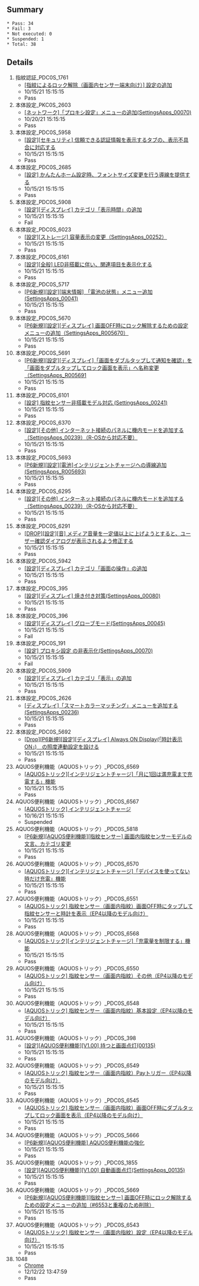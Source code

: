 ## Summary
	* Pass: 34
	* Fail: 3
	* Not executed: 0
	* Suspended: 1
	* Total: 38
## Details
1. 指紋認証\_PDC0S\_1761
	* [\[指紋によるロック解除（画面内センサー端末向け）\] 設定の追加 ](..%2FTests%2Fmanual%2F%E6%8C%87%E7%B4%8B%E8%AA%8D%E8%A8%BC%2FPDC0S%2F%5B%E6%8C%87%E7%B4%8B%E3%81%AB%E3%82%88%E3%82%8B%E3%83%AD%E3%83%83%E3%82%AF%E8%A7%A3%E9%99%A4%EF%BC%88%E7%94%BB%E9%9D%A2%E5%86%85%E3%82%BB%E3%83%B3%E3%82%B5%E3%83%BC%E7%AB%AF%E6%9C%AB%E5%90%91%E3%81%91%EF%BC%89%5D%20%E8%A8%AD%E5%AE%9A%E3%81%AE%E8%BF%BD%E5%8A%A0.MD)
	* 10/15/21 15:15:15
	* Pass
2. 本体設定\_PKC0S\_2603
	* [\[ネットワーク\]「プロキシ設定」メニューの追加\(SettingsApps\_00070\) ](..%2FTests%2Fmanual%2F%E6%9C%AC%E4%BD%93%E8%A8%AD%E5%AE%9A%2FPKC0S%2F%5B%E3%83%8D%E3%83%83%E3%83%88%E3%83%AF%E3%83%BC%E3%82%AF%5D%E3%80%8C%E3%83%97%E3%83%AD%E3%82%AD%E3%82%B7%E8%A8%AD%E5%AE%9A%E3%80%8D%E3%83%A1%E3%83%8B%E3%83%A5%E3%83%BC%E3%81%AE%E8%BF%BD%E5%8A%A0%28SettingsApps\_00070%29.MD)
	* 10/20/21 15:15:15
	* Pass
3. 本体設定\_PDC0S\_5958
	* [\[設定\]\[セキュリティ\] 信頼できる認証情報を表示するタブの、表示不具合に対応する ](..%2FTests%2Fmanual%2F%E6%9C%AC%E4%BD%93%E8%A8%AD%E5%AE%9A%2FPDC0S%2F%5B%E8%A8%AD%E5%AE%9A%5D%5B%E3%82%BB%E3%82%AD%E3%83%A5%E3%83%AA%E3%83%86%E3%82%A3%5D%20%E4%BF%A1%E9%A0%BC%E3%81%A7%E3%81%8D%E3%82%8B%E8%AA%8D%E8%A8%BC%E6%83%85%E5%A0%B1%E3%82%92%E8%A1%A8%E7%A4%BA%E3%81%99%E3%82%8B%E3%82%BF%E3%83%96%E3%81%AE%E3%80%81%E8%A1%A8%E7%A4%BA%E4%B8%8D%E5%85%B7%E5%90%88%E3%81%AB%E5%AF%BE%E5%BF%9C%E3%81%99%E3%82%8B.MD)
	* 10/15/21 15:15:15
	* Pass
4. 本体設定\_PDC0S\_2685
	* [\[設定\] かんたんホーム設定時、フォントサイズ変更を行う導線を提供する ](..%2FTests%2Fmanual%2F%E6%9C%AC%E4%BD%93%E8%A8%AD%E5%AE%9A%2FPDC0S%2F%5B%E8%A8%AD%E5%AE%9A%5D%20%E3%81%8B%E3%82%93%E3%81%9F%E3%82%93%E3%83%9B%E3%83%BC%E3%83%A0%E8%A8%AD%E5%AE%9A%E6%99%82%E3%80%81%E3%83%95%E3%82%A9%E3%83%B3%E3%83%88%E3%82%B5%E3%82%A4%E3%82%BA%E5%A4%89%E6%9B%B4%E3%82%92%E8%A1%8C%E3%81%86%E5%B0%8E%E7%B7%9A%E3%82%92%E6%8F%90%E4%BE%9B%E3%81%99%E3%82%8B.MD)
	* 10/15/21 15:15:15
	* Pass
5. 本体設定\_PDC0S\_5908
	* [\[設定\]\[ディスプレイ\] カテゴリ「表示時間」の追加 ](..%2FTests%2Fmanual%2F%E6%9C%AC%E4%BD%93%E8%A8%AD%E5%AE%9A%2FPDC0S%2F%5B%E8%A8%AD%E5%AE%9A%5D%5B%E3%83%87%E3%82%A3%E3%82%B9%E3%83%97%E3%83%AC%E3%82%A4%5D%20%E3%82%AB%E3%83%86%E3%82%B4%E3%83%AA%E3%80%8C%E8%A1%A8%E7%A4%BA%E6%99%82%E9%96%93%E3%80%8D%E3%81%AE%E8%BF%BD%E5%8A%A0.MD)
	* 10/15/21 15:15:15
	* Fail
6. 本体設定\_PDC0S\_6023
	* [\[設定\]\[ストレージ\] 容量表示の変更（SettingsApps\_00252） ](..%2FTests%2Fmanual%2F%E6%9C%AC%E4%BD%93%E8%A8%AD%E5%AE%9A%2FPDC0S%2F%5B%E8%A8%AD%E5%AE%9A%5D%5B%E3%82%B9%E3%83%88%E3%83%AC%E3%83%BC%E3%82%B8%5D%20%E5%AE%B9%E9%87%8F%E8%A1%A8%E7%A4%BA%E3%81%AE%E5%A4%89%E6%9B%B4%EF%BC%88SettingsApps\_00252%EF%BC%89.MD)
	* 10/15/21 15:15:15
	* Pass
7. 本体設定\_PDC0S\_6161
	* [\[設定\]\[全般\] LED非搭載に伴い、関連項目を表示化する ](..%2FTests%2Fmanual%2F%E6%9C%AC%E4%BD%93%E8%A8%AD%E5%AE%9A%2FPDC0S%2F%5B%E8%A8%AD%E5%AE%9A%5D%5B%E5%85%A8%E8%88%AC%5D%20LED%E9%9D%9E%E6%90%AD%E8%BC%89%E3%81%AB%E4%BC%B4%E3%81%84%E3%80%81%E9%96%A2%E9%80%A3%E9%A0%85%E7%9B%AE%E3%82%92%E8%A1%A8%E7%A4%BA%E5%8C%96%E3%81%99%E3%82%8B.MD)
	* 10/15/21 15:15:15
	* Pass
8. 本体設定\_PDC0S\_5717
	* [\[P6新規\]\[設定\]\[端末情報\] 「電池の状態」メニュー追加\(SettingsApps\_00041\) ](..%2FTests%2Fmanual%2F%E6%9C%AC%E4%BD%93%E8%A8%AD%E5%AE%9A%2FPDC0S%2F%5BP6%E6%96%B0%E8%A6%8F%5D%5B%E8%A8%AD%E5%AE%9A%5D%5B%E7%AB%AF%E6%9C%AB%E6%83%85%E5%A0%B1%5D%20%E3%80%8C%E9%9B%BB%E6%B1%A0%E3%81%AE%E7%8A%B6%E6%85%8B%E3%80%8D%E3%83%A1%E3%83%8B%E3%83%A5%E3%83%BC%E8%BF%BD%E5%8A%A0%28SettingsApps\_00041%29.MD)
	* 10/15/21 15:15:15
	* Pass
9. 本体設定\_PDC0S\_5670
	* [\[P6新規\]\[設定\]\[ディスプレイ\] 画面OFF時にロック解除するための設定メニューの追加（SettingsApps\_R005670） ](..%2FTests%2Fmanual%2F%E6%9C%AC%E4%BD%93%E8%A8%AD%E5%AE%9A%2FPDC0S%2F%5BP6%E6%96%B0%E8%A6%8F%5D%5B%E8%A8%AD%E5%AE%9A%5D%5B%E3%83%87%E3%82%A3%E3%82%B9%E3%83%97%E3%83%AC%E3%82%A4%5D%20%E7%94%BB%E9%9D%A2OFF%E6%99%82%E3%81%AB%E3%83%AD%E3%83%83%E3%82%AF%E8%A7%A3%E9%99%A4%E3%81%99%E3%82%8B%E3%81%9F%E3%82%81%E3%81%AE%E8%A8%AD%E5%AE%9A%E3%83%A1%E3%83%8B%E3%83%A5%E3%83%BC%E3%81%AE%E8%BF%BD%E5%8A%A0%EF%BC%88SettingsApps\_R005670%EF%BC%89.MD)
	* 10/15/21 15:15:15
	* Pass
10. 本体設定\_PDC0S\_5691
	* [\[P6新規\]\[設定\]\[ディスプレイ\]「画面をダブルタップして通知を確認」を「画面をダブルタップしてロック画面を表示」へ名称変更（SettingsApps\_R005691 ](..%2FTests%2Fmanual%2F%E6%9C%AC%E4%BD%93%E8%A8%AD%E5%AE%9A%2FPDC0S%2F%5BP6%E6%96%B0%E8%A6%8F%5D%5B%E8%A8%AD%E5%AE%9A%5D%5B%E3%83%87%E3%82%A3%E3%82%B9%E3%83%97%E3%83%AC%E3%82%A4%5D%E3%80%8C%E7%94%BB%E9%9D%A2%E3%82%92%E3%83%80%E3%83%96%E3%83%AB%E3%82%BF%E3%83%83%E3%83%97%E3%81%97%E3%81%A6%E9%80%9A%E7%9F%A5%E3%82%92%E7%A2%BA%E8%AA%8D%E3%80%8D%E3%82%92%E3%80%8C%E7%94%BB%E9%9D%A2%E3%82%92%E3%83%80%E3%83%96%E3%83%AB%E3%82%BF%E3%83%83%E3%83%97%E3%81%97%E3%81%A6%E3%83%AD%E3%83%83%E3%82%AF%E7%94%BB%E9%9D%A2%E3%82%92%E8%A1%A8%E7%A4%BA%E3%80%8D%E3%81%B8%E5%90%8D%E7%A7%B0%E5%A4%89%E6%9B%B4%EF%BC%88SettingsApps\_R005691.MD)
	* 10/15/21 15:15:15
	* Pass
11. 本体設定\_PDC0S\_6101
	* [\[設定\] 指紋センサー非搭載モデル対応 \(SettingsApps\_00241\) ](..%2FTests%2Fmanual%2F%E6%9C%AC%E4%BD%93%E8%A8%AD%E5%AE%9A%2FPDC0S%2F%5B%E8%A8%AD%E5%AE%9A%5D%20%E6%8C%87%E7%B4%8B%E3%82%BB%E3%83%B3%E3%82%B5%E3%83%BC%E9%9D%9E%E6%90%AD%E8%BC%89%E3%83%A2%E3%83%87%E3%83%AB%E5%AF%BE%E5%BF%9C%20%28SettingsApps\_00241%29.MD)
	* 10/15/21 15:15:15
	* Pass
12. 本体設定\_PDC0S\_6370
	* [\[設定\]\[その他\] インターネット接続のパネルに機内モードを追加する（SettingsApps\_00239）（R\-OSから対応不要） ](..%2FTests%2Fmanual%2F%E6%9C%AC%E4%BD%93%E8%A8%AD%E5%AE%9A%2FPDC0S%2F%5B%E8%A8%AD%E5%AE%9A%5D%5B%E3%81%9D%E3%81%AE%E4%BB%96%5D%20%E3%82%A4%E3%83%B3%E3%82%BF%E3%83%BC%E3%83%8D%E3%83%83%E3%83%88%E6%8E%A5%E7%B6%9A%E3%81%AE%E3%83%91%E3%83%8D%E3%83%AB%E3%81%AB%E6%A9%9F%E5%86%85%E3%83%A2%E3%83%BC%E3%83%89%E3%82%92%E8%BF%BD%E5%8A%A0%E3%81%99%E3%82%8B%EF%BC%88SettingsApps\_00239%EF%BC%89%EF%BC%88R\-OS%E3%81%8B%E3%82%89%E5%AF%BE%E5%BF%9C%E4%B8%8D%E8%A6%81%EF%BC%89\_1.MD)
	* 10/15/21 15:15:15
	* Pass
13. 本体設定\_PDC0S\_5693
	* [\[P6新規\]\[設定\]\[電池\]インテリジェントチャージへの導線追加\(SettingsApps\_R005693\) ](..%2FTests%2Fmanual%2F%E6%9C%AC%E4%BD%93%E8%A8%AD%E5%AE%9A%2FPDC0S%2F%5BP6%E6%96%B0%E8%A6%8F%5D%5B%E8%A8%AD%E5%AE%9A%5D%5B%E9%9B%BB%E6%B1%A0%5D%E3%82%A4%E3%83%B3%E3%83%86%E3%83%AA%E3%82%B8%E3%82%A7%E3%83%B3%E3%83%88%E3%83%81%E3%83%A3%E3%83%BC%E3%82%B8%E3%81%B8%E3%81%AE%E5%B0%8E%E7%B7%9A%E8%BF%BD%E5%8A%A0%28SettingsApps\_R005693%29.MD)
	* 10/15/21 15:15:15
	* Pass
14. 本体設定\_PDC0S\_6295
	* [\[設定\]\[その他\] インターネット接続のパネルに機内モードを追加する（SettingsApps\_00239）（R\-OSから対応不要） ](..%2FTests%2Fmanual%2F%E6%9C%AC%E4%BD%93%E8%A8%AD%E5%AE%9A%2FPDC0S%2F%5B%E8%A8%AD%E5%AE%9A%5D%5B%E3%81%9D%E3%81%AE%E4%BB%96%5D%20%E3%82%A4%E3%83%B3%E3%82%BF%E3%83%BC%E3%83%8D%E3%83%83%E3%83%88%E6%8E%A5%E7%B6%9A%E3%81%AE%E3%83%91%E3%83%8D%E3%83%AB%E3%81%AB%E6%A9%9F%E5%86%85%E3%83%A2%E3%83%BC%E3%83%89%E3%82%92%E8%BF%BD%E5%8A%A0%E3%81%99%E3%82%8B%EF%BC%88SettingsApps\_00239%EF%BC%89%EF%BC%88R\-OS%E3%81%8B%E3%82%89%E5%AF%BE%E5%BF%9C%E4%B8%8D%E8%A6%81%EF%BC%89.MD)
	* 10/15/21 15:15:15
	* Pass
15. 本体設定\_PDC0S\_6291
	* [\[DROP\]\[設定\]\[音\] メディア音量を一定値以上に上げようとすると、ユーザー確認ダイアログが表示されるよう修正する ](..%2FTests%2Fmanual%2F%E6%9C%AC%E4%BD%93%E8%A8%AD%E5%AE%9A%2FPDC0S%2F%5BDROP%5D%5B%E8%A8%AD%E5%AE%9A%5D%5B%E9%9F%B3%5D%20%E3%83%A1%E3%83%87%E3%82%A3%E3%82%A2%E9%9F%B3%E9%87%8F%E3%82%92%E4%B8%80%E5%AE%9A%E5%80%A4%E4%BB%A5%E4%B8%8A%E3%81%AB%E4%B8%8A%E3%81%92%E3%82%88%E3%81%86%E3%81%A8%E3%81%99%E3%82%8B%E3%81%A8%E3%80%81%E3%83%A6%E3%83%BC%E3%82%B6%E3%83%BC%E7%A2%BA%E8%AA%8D%E3%83%80%E3%82%A4%E3%82%A2%E3%83%AD%E3%82%B0%E3%81%8C%E8%A1%A8%E7%A4%BA%E3%81%95%E3%82%8C%E3%82%8B%E3%82%88%E3%81%86%E4%BF%AE%E6%AD%A3%E3%81%99%E3%82%8B.MD)
	* 10/15/21 15:15:15
	* Pass
16. 本体設定\_PDC0S\_5942
	* [\[設定\]\[ディスプレイ\] カテゴリ「画面の操作」の追加 ](..%2FTests%2Fmanual%2F%E6%9C%AC%E4%BD%93%E8%A8%AD%E5%AE%9A%2FPDC0S%2F%5B%E8%A8%AD%E5%AE%9A%5D%5B%E3%83%87%E3%82%A3%E3%82%B9%E3%83%97%E3%83%AC%E3%82%A4%5D%20%E3%82%AB%E3%83%86%E3%82%B4%E3%83%AA%E3%80%8C%E7%94%BB%E9%9D%A2%E3%81%AE%E6%93%8D%E4%BD%9C%E3%80%8D%E3%81%AE%E8%BF%BD%E5%8A%A0.MD)
	* 10/15/21 15:15:15
	* Pass
17. 本体設定\_PDC0S\_395
	* [\[設定\]\[ディスプレイ\] 焼き付き対策\(SettingsApps\_00080\) ](..%2FTests%2Fmanual%2F%E6%9C%AC%E4%BD%93%E8%A8%AD%E5%AE%9A%2FPDC0S%2F%5B%E8%A8%AD%E5%AE%9A%5D%5B%E3%83%87%E3%82%A3%E3%82%B9%E3%83%97%E3%83%AC%E3%82%A4%5D%20%E7%84%BC%E3%81%8D%E4%BB%98%E3%81%8D%E5%AF%BE%E7%AD%96%28SettingsApps\_00080%29.MD)
	* 10/15/21 15:15:15
	* Pass
18. 本体設定\_PDC0S\_396
	* [\[設定\]\[ディスプレイ\] グローブモード\(SettingsApps\_00045\) ](..%2FTests%2Fmanual%2F%E6%9C%AC%E4%BD%93%E8%A8%AD%E5%AE%9A%2FPDC0S%2F%5B%E8%A8%AD%E5%AE%9A%5D%5B%E3%83%87%E3%82%A3%E3%82%B9%E3%83%97%E3%83%AC%E3%82%A4%5D%20%E3%82%B0%E3%83%AD%E3%83%BC%E3%83%96%E3%83%A2%E3%83%BC%E3%83%89%28SettingsApps\_00045%29.MD)
	* 10/15/21 15:15:15
	* Fail
19. 本体設定\_PDC0S\_191
	* [\[設定\] プロキシ設定 の非表示化\(SettingsApps\_00070\) ](..%2FTests%2Fmanual%2F%E6%9C%AC%E4%BD%93%E8%A8%AD%E5%AE%9A%2FPDC0S%2F%5B%E8%A8%AD%E5%AE%9A%5D%20%E3%83%97%E3%83%AD%E3%82%AD%E3%82%B7%E8%A8%AD%E5%AE%9A%20%E3%81%AE%E9%9D%9E%E8%A1%A8%E7%A4%BA%E5%8C%96%28SettingsApps\_00070%29.MD)
	* 10/15/21 15:15:15
	* Fail
20. 本体設定\_PDC0S\_5909
	* [\[設定\]\[ディスプレイ\] カテゴリ「表示」の追加 ](..%2FTests%2Fmanual%2F%E6%9C%AC%E4%BD%93%E8%A8%AD%E5%AE%9A%2FPDC0S%2F%5B%E8%A8%AD%E5%AE%9A%5D%5B%E3%83%87%E3%82%A3%E3%82%B9%E3%83%97%E3%83%AC%E3%82%A4%5D%20%E3%82%AB%E3%83%86%E3%82%B4%E3%83%AA%E3%80%8C%E8%A1%A8%E7%A4%BA%E3%80%8D%E3%81%AE%E8%BF%BD%E5%8A%A0.MD)
	* 10/15/21 15:15:15
	* Pass
21. 本体設定\_PDC0S\_2626
	* [\[ディスプレイ\]「スマートカラーマッチング」メニューを追加する\(SettingsApps\_00236\) ](..%2FTests%2Fmanual%2F%E6%9C%AC%E4%BD%93%E8%A8%AD%E5%AE%9A%2FPDC0S%2F%5B%E3%83%87%E3%82%A3%E3%82%B9%E3%83%97%E3%83%AC%E3%82%A4%5D%E3%80%8C%E3%82%B9%E3%83%9E%E3%83%BC%E3%83%88%E3%82%AB%E3%83%A9%E3%83%BC%E3%83%9E%E3%83%83%E3%83%81%E3%83%B3%E3%82%B0%E3%80%8D%E3%83%A1%E3%83%8B%E3%83%A5%E3%83%BC%E3%82%92%E8%BF%BD%E5%8A%A0%E3%81%99%E3%82%8B%28SettingsApps\_00236%29.MD)
	* 10/15/21 15:15:15
	* Pass
22. 本体設定\_PDC0S\_5692
	* [\[Drop\]\[P6新規\]\[設定\]\[ディスプレイ\] Always ON Display\(「時計表示ON」\)　の照度連動設定を設ける ](..%2FTests%2Fmanual%2F%E6%9C%AC%E4%BD%93%E8%A8%AD%E5%AE%9A%2FPDC0S%2F%5BDrop%5D%5BP6%E6%96%B0%E8%A6%8F%5D%5B%E8%A8%AD%E5%AE%9A%5D%5B%E3%83%87%E3%82%A3%E3%82%B9%E3%83%97%E3%83%AC%E3%82%A4%5D%20Always%20ON%20Display%28%E3%80%8C%E6%99%82%E8%A8%88%E8%A1%A8%E7%A4%BAON%E3%80%8D%29%E3%80%80%E3%81%AE%E7%85%A7%E5%BA%A6%E9%80%A3%E5%8B%95%E8%A8%AD%E5%AE%9A%E3%82%92%E8%A8%AD%E3%81%91%E3%82%8B.MD)
	* 10/15/21 15:15:15
	* Pass
23. AQUOS便利機能（AQUOSトリック）\_PDC0S\_6569
	* [\[AQUOSトリック\]\[インテリジェントチャージ\]「月に1回は満充電まで充電する」機能 ](..%2FTests%2Fmanual%2FAQUOS%E4%BE%BF%E5%88%A9%E6%A9%9F%E8%83%BD%EF%BC%88AQUOS%E3%83%88%E3%83%AA%E3%83%83%E3%82%AF%2FPDC0S%2F%5BAQUOS%E3%83%88%E3%83%AA%E3%83%83%E3%82%AF%5D%5B%E3%82%A4%E3%83%B3%E3%83%86%E3%83%AA%E3%82%B8%E3%82%A7%E3%83%B3%E3%83%88%E3%83%81%E3%83%A3%E3%83%BC%E3%82%B8%5D%E3%80%8C%E6%9C%88%E3%81%AB1%E5%9B%9E%E3%81%AF%E6%BA%80%E5%85%85%E9%9B%BB%E3%81%BE%E3%81%A7%E5%85%85%E9%9B%BB%E3%81%99%E3%82%8B%E3%80%8D%E6%A9%9F%E8%83%BD.MD)
	* 10/15/21 15:15:15
	* Pass
24. AQUOS便利機能（AQUOSトリック）\_PDC0S\_6567
	* [\[AQUOSトリック\] インテリジェントチャージ ](..%2FTests%2Fmanual%2FAQUOS%E4%BE%BF%E5%88%A9%E6%A9%9F%E8%83%BD%EF%BC%88AQUOS%E3%83%88%E3%83%AA%E3%83%83%E3%82%AF%2FPDC0S%2F%5BAQUOS%E3%83%88%E3%83%AA%E3%83%83%E3%82%AF%5D%20%E3%82%A4%E3%83%B3%E3%83%86%E3%83%AA%E3%82%B8%E3%82%A7%E3%83%B3%E3%83%88%E3%83%81%E3%83%A3%E3%83%BC%E3%82%B8.MD)
	* 10/16/21 15:15:15
	* Suspended
25. AQUOS便利機能（AQUOSトリック）\_PDC0S\_5818
	* [\[P6新規\]\[AQUOS便利機能\]\[指紋センサー\] 画面内指紋センサーモデルの文言、カテゴリ変更 ](..%2FTests%2Fmanual%2FAQUOS%E4%BE%BF%E5%88%A9%E6%A9%9F%E8%83%BD%EF%BC%88AQUOS%E3%83%88%E3%83%AA%E3%83%83%E3%82%AF%2FPDC0S%2F%5BP6%E6%96%B0%E8%A6%8F%5D%5BAQUOS%E4%BE%BF%E5%88%A9%E6%A9%9F%E8%83%BD%5D%5B%E6%8C%87%E7%B4%8B%E3%82%BB%E3%83%B3%E3%82%B5%E3%83%BC%5D%20%E7%94%BB%E9%9D%A2%E5%86%85%E6%8C%87%E7%B4%8B%E3%82%BB%E3%83%B3%E3%82%B5%E3%83%BC%E3%83%A2%E3%83%87%E3%83%AB%E3%81%AE%E6%96%87%E8%A8%80%E3%80%81%E3%82%AB%E3%83%86%E3%82%B4%E3%83%AA%E5%A4%89%E6%9B%B4.MD)
	* 10/15/21 15:15:15
	* Pass
26. AQUOS便利機能（AQUOSトリック）\_PDC0S\_6570
	* [\[AQUOSトリック\]\[インテリジェントチャージ\]「デバイスを使ってない時だけ充電」機能 ](..%2FTests%2Fmanual%2FAQUOS%E4%BE%BF%E5%88%A9%E6%A9%9F%E8%83%BD%EF%BC%88AQUOS%E3%83%88%E3%83%AA%E3%83%83%E3%82%AF%2FPDC0S%2F%5BAQUOS%E3%83%88%E3%83%AA%E3%83%83%E3%82%AF%5D%5B%E3%82%A4%E3%83%B3%E3%83%86%E3%83%AA%E3%82%B8%E3%82%A7%E3%83%B3%E3%83%88%E3%83%81%E3%83%A3%E3%83%BC%E3%82%B8%5D%E3%80%8C%E3%83%87%E3%83%90%E3%82%A4%E3%82%B9%E3%82%92%E4%BD%BF%E3%81%A3%E3%81%A6%E3%81%AA%E3%81%84%E6%99%82%E3%81%A0%E3%81%91%E5%85%85%E9%9B%BB%E3%80%8D%E6%A9%9F%E8%83%BD.MD)
	* 10/15/21 15:15:15
	* Pass
27. AQUOS便利機能（AQUOSトリック）\_PDC0S\_6551
	* [\[AQUOSトリック\] 指紋センサー（画面内指紋）画面OFF時にタップして指紋センサーと時計を表示（EP4以降のモデル向け） ](..%2FTests%2Fmanual%2FAQUOS%E4%BE%BF%E5%88%A9%E6%A9%9F%E8%83%BD%EF%BC%88AQUOS%E3%83%88%E3%83%AA%E3%83%83%E3%82%AF%2FPDC0S%2F%5BAQUOS%E3%83%88%E3%83%AA%E3%83%83%E3%82%AF%5D%20%E6%8C%87%E7%B4%8B%E3%82%BB%E3%83%B3%E3%82%B5%E3%83%BC%EF%BC%88%E7%94%BB%E9%9D%A2%E5%86%85%E6%8C%87%E7%B4%8B%EF%BC%89%E7%94%BB%E9%9D%A2OFF%E6%99%82%E3%81%AB%E3%82%BF%E3%83%83%E3%83%97%E3%81%97%E3%81%A6%E6%8C%87%E7%B4%8B%E3%82%BB%E3%83%B3%E3%82%B5%E3%83%BC%E3%81%A8%E6%99%82%E8%A8%88%E3%82%92%E8%A1%A8%E7%A4%BA%EF%BC%88EP4%E4%BB%A5%E9%99%8D%E3%81%AE%E3%83%A2%E3%83%87%E3%83%AB%E5%90%91%E3%81%91%EF%BC%89.MD)
	* 10/15/21 15:15:15
	* Pass
28. AQUOS便利機能（AQUOSトリック）\_PDC0S\_6568
	* [\[AQUOSトリック\]\[インテリジェントチャージ\]「充電量を制限する」機能 ](..%2FTests%2Fmanual%2FAQUOS%E4%BE%BF%E5%88%A9%E6%A9%9F%E8%83%BD%EF%BC%88AQUOS%E3%83%88%E3%83%AA%E3%83%83%E3%82%AF%2FPDC0S%2F%5BAQUOS%E3%83%88%E3%83%AA%E3%83%83%E3%82%AF%5D%5B%E3%82%A4%E3%83%B3%E3%83%86%E3%83%AA%E3%82%B8%E3%82%A7%E3%83%B3%E3%83%88%E3%83%81%E3%83%A3%E3%83%BC%E3%82%B8%5D%E3%80%8C%E5%85%85%E9%9B%BB%E9%87%8F%E3%82%92%E5%88%B6%E9%99%90%E3%81%99%E3%82%8B%E3%80%8D%E6%A9%9F%E8%83%BD.MD)
	* 10/15/21 15:15:15
	* Pass
29. AQUOS便利機能（AQUOSトリック）\_PDC0S\_6550
	* [\[AQUOSトリック\] 指紋センサー（画面内指紋）その他（EP4以降のモデル向け） ](..%2FTests%2Fmanual%2FAQUOS%E4%BE%BF%E5%88%A9%E6%A9%9F%E8%83%BD%EF%BC%88AQUOS%E3%83%88%E3%83%AA%E3%83%83%E3%82%AF%2FPDC0S%2F%5BAQUOS%E3%83%88%E3%83%AA%E3%83%83%E3%82%AF%5D%20%E6%8C%87%E7%B4%8B%E3%82%BB%E3%83%B3%E3%82%B5%E3%83%BC%EF%BC%88%E7%94%BB%E9%9D%A2%E5%86%85%E6%8C%87%E7%B4%8B%EF%BC%89%E3%81%9D%E3%81%AE%E4%BB%96%EF%BC%88EP4%E4%BB%A5%E9%99%8D%E3%81%AE%E3%83%A2%E3%83%87%E3%83%AB%E5%90%91%E3%81%91%EF%BC%89.MD)
	* 10/15/21 15:15:15
	* Pass
30. AQUOS便利機能（AQUOSトリック）\_PDC0S\_6548
	* [\[AQUOSトリック\] 指紋センサー（画面内指紋）基本設定（EP4以降のモデル向け） ](..%2FTests%2Fmanual%2FAQUOS%E4%BE%BF%E5%88%A9%E6%A9%9F%E8%83%BD%EF%BC%88AQUOS%E3%83%88%E3%83%AA%E3%83%83%E3%82%AF%2FPDC0S%2F%5BAQUOS%E3%83%88%E3%83%AA%E3%83%83%E3%82%AF%5D%20%E6%8C%87%E7%B4%8B%E3%82%BB%E3%83%B3%E3%82%B5%E3%83%BC%EF%BC%88%E7%94%BB%E9%9D%A2%E5%86%85%E6%8C%87%E7%B4%8B%EF%BC%89%E5%9F%BA%E6%9C%AC%E8%A8%AD%E5%AE%9A%EF%BC%88EP4%E4%BB%A5%E9%99%8D%E3%81%AE%E3%83%A2%E3%83%87%E3%83%AB%E5%90%91%E3%81%91%EF%BC%89.MD)
	* 10/15/21 15:15:15
	* Pass
31. AQUOS便利機能（AQUOSトリック）\_PDC0S\_398
	* [\[設定\]\[AQUOS便利機能\]\[V1.00\] 持つと画面点灯\(00135\) ](..%2FTests%2Fmanual%2FAQUOS%E4%BE%BF%E5%88%A9%E6%A9%9F%E8%83%BD%EF%BC%88AQUOS%E3%83%88%E3%83%AA%E3%83%83%E3%82%AF%2FPDC0S%2F%5B%E8%A8%AD%E5%AE%9A%5D%5BAQUOS%E4%BE%BF%E5%88%A9%E6%A9%9F%E8%83%BD%5D%5BV1.00%5D%20%E6%8C%81%E3%81%A4%E3%81%A8%E7%94%BB%E9%9D%A2%E7%82%B9%E7%81%AF%2800135%29.MD)
	* 10/15/21 15:15:15
	* Pass
32. AQUOS便利機能（AQUOSトリック）\_PDC0S\_6549
	* [\[AQUOSトリック\] 指紋センサー（画面内指紋）Payトリガー（EP4以降のモデル向け） ](..%2FTests%2Fmanual%2FAQUOS%E4%BE%BF%E5%88%A9%E6%A9%9F%E8%83%BD%EF%BC%88AQUOS%E3%83%88%E3%83%AA%E3%83%83%E3%82%AF%2FPDC0S%2F%5BAQUOS%E3%83%88%E3%83%AA%E3%83%83%E3%82%AF%5D%20%E6%8C%87%E7%B4%8B%E3%82%BB%E3%83%B3%E3%82%B5%E3%83%BC%EF%BC%88%E7%94%BB%E9%9D%A2%E5%86%85%E6%8C%87%E7%B4%8B%EF%BC%89Pay%E3%83%88%E3%83%AA%E3%82%AC%E3%83%BC%EF%BC%88EP4%E4%BB%A5%E9%99%8D%E3%81%AE%E3%83%A2%E3%83%87%E3%83%AB%E5%90%91%E3%81%91%EF%BC%89.MD)
	* 10/15/21 15:15:15
	* Pass
33. AQUOS便利機能（AQUOSトリック）\_PDC0S\_6545
	* [\[AQUOSトリック\] 指紋センサー（画面内指紋）画面OFF時にダブルタップしてロック画面を表示（EP4以降のモデル向け） ](..%2FTests%2Fmanual%2FAQUOS%E4%BE%BF%E5%88%A9%E6%A9%9F%E8%83%BD%EF%BC%88AQUOS%E3%83%88%E3%83%AA%E3%83%83%E3%82%AF%2FPDC0S%2F%5BAQUOS%E3%83%88%E3%83%AA%E3%83%83%E3%82%AF%5D%20%E6%8C%87%E7%B4%8B%E3%82%BB%E3%83%B3%E3%82%B5%E3%83%BC%EF%BC%88%E7%94%BB%E9%9D%A2%E5%86%85%E6%8C%87%E7%B4%8B%EF%BC%89%E7%94%BB%E9%9D%A2OFF%E6%99%82%E3%81%AB%E3%83%80%E3%83%96%E3%83%AB%E3%82%BF%E3%83%83%E3%83%97%E3%81%97%E3%81%A6%E3%83%AD%E3%83%83%E3%82%AF%E7%94%BB%E9%9D%A2%E3%82%92%E8%A1%A8%E7%A4%BA%EF%BC%88EP4%E4%BB%A5%E9%99%8D%E3%81%AE%E3%83%A2%E3%83%87%E3%83%AB%E5%90%91%E3%81%91%EF%BC%89.MD)
	* 10/15/21 15:15:15
	* Pass
34. AQUOS便利機能（AQUOSトリック）\_PDC0S\_5666
	* [\[P6新規\]\[AQUOS便利機能\] AQUOS便利機能の強化 ](..%2FTests%2Fmanual%2FAQUOS%E4%BE%BF%E5%88%A9%E6%A9%9F%E8%83%BD%EF%BC%88AQUOS%E3%83%88%E3%83%AA%E3%83%83%E3%82%AF%2FPDC0S%2F%5BP6%E6%96%B0%E8%A6%8F%5D%5BAQUOS%E4%BE%BF%E5%88%A9%E6%A9%9F%E8%83%BD%5D%20AQUOS%E4%BE%BF%E5%88%A9%E6%A9%9F%E8%83%BD%E3%81%AE%E5%BC%B7%E5%8C%96.MD)
	* 10/15/21 15:15:15
	* Pass
35. AQUOS便利機能（AQUOSトリック）\_PDC0S\_1855
	* [\[設定\]\[AQUOS便利機能\]\[V1.00\] 自動画面点灯\(SettingsApps\_00135\) ](..%2FTests%2Fmanual%2FAQUOS%E4%BE%BF%E5%88%A9%E6%A9%9F%E8%83%BD%EF%BC%88AQUOS%E3%83%88%E3%83%AA%E3%83%83%E3%82%AF%2FPDC0S%2F%5B%E8%A8%AD%E5%AE%9A%5D%5BAQUOS%E4%BE%BF%E5%88%A9%E6%A9%9F%E8%83%BD%5D%5BV1.00%5D%20%E8%87%AA%E5%8B%95%E7%94%BB%E9%9D%A2%E7%82%B9%E7%81%AF%28SettingsApps\_00135%29.MD)
	* 10/15/21 15:15:15
	* Pass
36. AQUOS便利機能（AQUOSトリック）\_PDC0S\_5669
	* [\[P6新規\]\[AQUOS便利機能\]\[指紋センサー\] 画面OFF時にロック解除するための設定メニューの追加（\#6553と重複のため削除） ](..%2FTests%2Fmanual%2FAQUOS%E4%BE%BF%E5%88%A9%E6%A9%9F%E8%83%BD%EF%BC%88AQUOS%E3%83%88%E3%83%AA%E3%83%83%E3%82%AF%2FPDC0S%2F%5BP6%E6%96%B0%E8%A6%8F%5D%5BAQUOS%E4%BE%BF%E5%88%A9%E6%A9%9F%E8%83%BD%5D%5B%E6%8C%87%E7%B4%8B%E3%82%BB%E3%83%B3%E3%82%B5%E3%83%BC%5D%20%E7%94%BB%E9%9D%A2OFF%E6%99%82%E3%81%AB%E3%83%AD%E3%83%83%E3%82%AF%E8%A7%A3%E9%99%A4%E3%81%99%E3%82%8B%E3%81%9F%E3%82%81%E3%81%AE%E8%A8%AD%E5%AE%9A%E3%83%A1%E3%83%8B%E3%83%A5%E3%83%BC%E3%81%AE%E8%BF%BD%E5%8A%A0%EF%BC%88%236553%E3%81%A8%E9%87%8D%E8%A4%87%E3%81%AE%E3%81%9F%E3%82%81%E5%89%8A%E9%99%A4%EF%BC%89.MD)
	* 10/15/21 15:15:15
	* Pass
37. AQUOS便利機能（AQUOSトリック）\_PDC0S\_6543
	* [\[AQUOSトリック\] 指紋センサー（画面内指紋）設定（EP4以降のモデル向け） ](..%2FTests%2Fmanual%2FAQUOS%E4%BE%BF%E5%88%A9%E6%A9%9F%E8%83%BD%EF%BC%88AQUOS%E3%83%88%E3%83%AA%E3%83%83%E3%82%AF%2FPDC0S%2F%5BAQUOS%E3%83%88%E3%83%AA%E3%83%83%E3%82%AF%5D%20%E6%8C%87%E7%B4%8B%E3%82%BB%E3%83%B3%E3%82%B5%E3%83%BC%EF%BC%88%E7%94%BB%E9%9D%A2%E5%86%85%E6%8C%87%E7%B4%8B%EF%BC%89%E8%A8%AD%E5%AE%9A%EF%BC%88EP4%E4%BB%A5%E9%99%8D%E3%81%AE%E3%83%A2%E3%83%87%E3%83%AB%E5%90%91%E3%81%91%EF%BC%89.MD)
	* 10/15/21 15:15:15
	* Pass
38. 1048
	* [Chrome ](..%2FTests%2Fabc.MD)
	* 12/12/22 13:47:59
	* Pass
